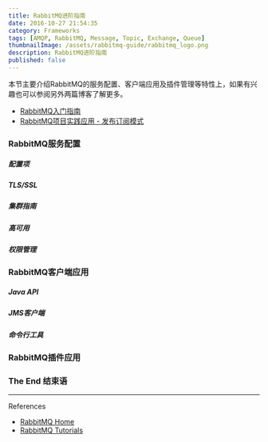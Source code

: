 ```yaml
---
title: RabbitMQ进阶指南
date: 2016-10-27 21:54:35
category: Frameworks
tags: [AMQP, RabbitMQ, Message, Topic, Exchange, Queue]
thumbnailImage: /assets/rabbitmq-guide/rabbitmq_logo.png
description: RabbitMQ进阶指南
published: false
---
```


本节主要介绍RabbitMQ的服务配置、客户端应用及插件管理等特性上，如果有兴趣也可以参阅另外两篇博客了解更多。
- [RabbitMQ入门指南](/rabbitmq-start-guide)
- [RabbitMQ项目实践应用 - 发布订阅模式](/rabbitmq-in-project)

### RabbitMQ服务配置
##### 配置项

##### TLS/SSL

##### 集群指南

##### 高可用

##### 权限管理


### RabbitMQ客户端应用
##### Java API

##### JMS客户端

##### 命令行工具


### RabbitMQ插件应用


### The End 结束语


----
References

* [RabbitMQ Home](http://www.rabbitmq.com/)
* [RabbitMQ Tutorials](http://www.rabbitmq.com/getstarted.html)